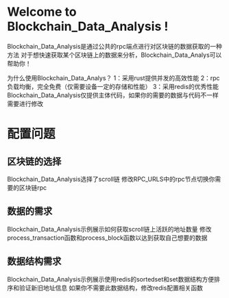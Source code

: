 # Welcome to Blockchain_Data_Analysis !
Blockchain_Data_Analysis是通过公共的rpc端点进行对区块链的数据获取的一种方法
对于想快速获取某个区块链上的数据来分析，Blockchain_Data_Analys可以帮助你！

为什么使用Blockchain_Data_Analys？
1：采用rust提供并发的高效性能
2：rpc负载均衡，完全免费（仅需要设备一定的存储和性能）
3：采用redis的优秀性能
Blockchain_Data_Analysis仅提供主体代码，如果你的需要的数据与代码不一样需要进行修改



#  配置问题
## 区块链的选择
Blockchain_Data_Analysis选择了scroll链
修改RPC_URLS中的rpc节点切换你需要的区块链rpc

## 数据的需求
Blockchain_Data_Analysis示例展示如何获取scroll链上活跃的地址数量
修改process_transaction函数和process_block函数以达到获取自己想要的数据


## 数据结构需求
Blockchain_Data_Analysis示例展示使用redis的sortedset和set数据结构方便排序和验证新旧地址信息
如果你不需要此数据结构，修改redis配置相关函数
